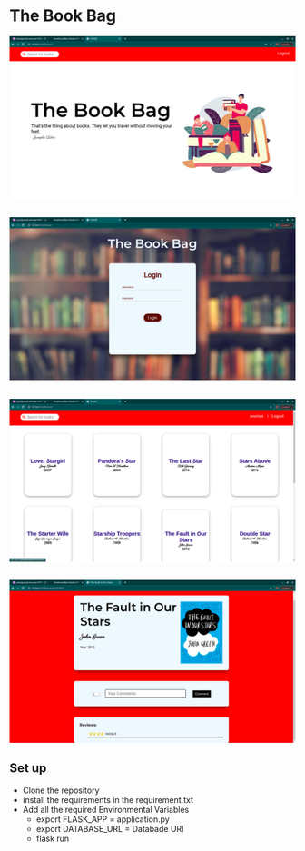 # The Book Bag

![](static/home.png)
##

![](static/login.png)
##

![](static/books.png)
##

![](static/book.png)
##

## Set up
* Clone the repository
* install the requirements in the requirement.txt
* Add all the required Environmental Variables
  * export FLASK_APP = application.py
  * export DATABASE_URL = Databade URI
  * flask run
